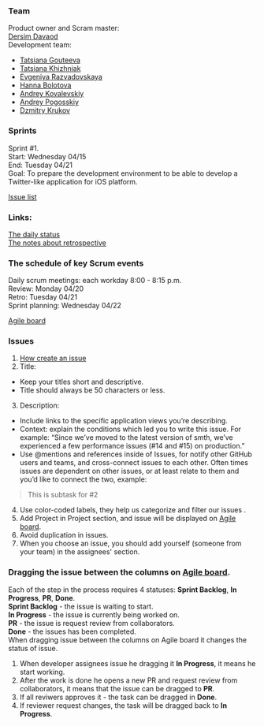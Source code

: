 ### Team

Product owner and Scram master:  
[Dersim Davaod](https://github.com/dersim-davaod)  
Development team:  
 - [Tatsiana Gouteeva](https://github.com/TatsianaGouteeva)
 - [Tatsiana Khizhniak](https://github.com/badpanda13)
 - [Evgeniya Razvadovskaya](https://github.com/Iweinrazvadovskaya)
 - [Hanna Bolotova](https://github.com/Hannabolotova)
 - [Andrey Kovalevskiy](https://github.com/AndreyKovalevskiy)
 - [Andrey Pogosskiy](https://github.com/BongDiDong)
 - [Dzmitry Krukov](https://github.com/silvaby)

### Sprints

Sprint #1.  
Start: Wednesday 04/15  
End: Tuesday 04/21  
Goal: To prepare the development environment to be able to develop a Twitter-like application for iOS platform.  

[Issue list](https://github.com/dersim-davaod/CocoaHeads-iOS-School-Twitter-project/milestone/1)

### Links: 

[The daily status](https://docs.google.com/spreadsheets/d/1swL2wWhy6hZb2XJzyvXoQbx3UiBeuGJYmSXoTl4N0NA/edit#gid=0)  
[The notes about retrospective](https://docs.google.com/spreadsheets/d/17-9C6O2Z3nYUSz6iaBnfQODPEN3vocRj19LgzYjfdxg/edit#gid=0)

### The schedule of key Scrum events  

Daily scrum meetings: each workday 8:00 - 8:15 p.m.  
Review: Monday 04/20  
Retro:  Tuesday 04/21  
Sprint planning: Wednesday 04/22  

[Agile board](https://github.com/dersim-davaod/CocoaHeads-iOS-School-Twitter-project/projects/1)  

### Issues 

1. [How create an issue](https://help.github.com/en/github/managing-your-work-on-github/creating-an-issue)
2. Title:
- Keep your titles short and descriptive.
- Title should always be 50 characters or less.
3. Description:
- Include links to the specific application views you’re describing.
- Context: explain the conditions which led you to write this issue. For example: “Since we’ve moved to the latest version of smth, we’ve experienced a few performance issues (#14 and #15) on production.”
- Use @mentions and references inside of Issues, for notify other GitHub users and teams, and cross-connect issues to each other. Often times issues are dependent on other issues, or at least relate to them and you’d like to connect the two, example:
>This is subtask for #2
4. Use color-coded labels, they help us categorize and filter our issues .
5. Add Project in Project section, and issue will be displayed on [Agile board](https://github.com/dersim-davaod/CocoaHeads-iOS-School-Twitter-project/projects/1).
6. Avoid duplication in issues.
7. When you choose an issue, you should add yourself (someone from your team) in the assignees' section.


### Dragging the issue between the columns on [Agile board](https://github.com/dersim-davaod/CocoaHeads-iOS-School-Twitter-project/projects/1).

Each of the step in the process requires 4 statuses: **Sprint Backlog**, **In Progress**, **PR**, **Done**.    
**Sprint Backlog** - the issue is waiting to start.  
**In Progress** - the issue is currently being worked on.  
**PR** - the issue is request review from collaborators.  
**Done** - the issues has been completed.  
When dragging issue between the columns on Agile board it changes the status of issue.   
1. When developer assignees issue he dragging it **In Progress**, it means he start working.   
2. After the work is done he opens a new PR and request review from collaborators, it means that the issue can be dragged to **PR**.    
3. If all reviwers approves it - the task can be dragged in **Done**.  
4. If reviewer request changes, the task will be dragged back to **In Progress**.  
